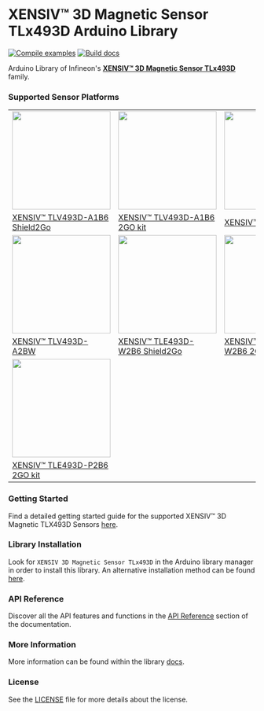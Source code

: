 # XENSIV™ 3D Magnetic Sensor TLx493D Arduino Library

[![Compile examples](https://github.com/Infineon/arduino-xensiv-3d-magnetic-sensor-tlx493d/actions/workflows/compile_examples.yml/badge.svg)](https://github.com/Infineon/arduino-xensiv-3d-magnetic-sensor-tlx493d/actions/workflows/compile_examples.yml)  [![Build docs](https://github.com/Infineon/arduino-xensiv-3d-magnetic-sensor-tlx493d/actions/workflows/build_docs.yml/badge.svg?branch=devops%2Fadd-build-checks)](https://github.com/Infineon/arduino-xensiv-3d-magnetic-sensor-tlx493d/actions/workflows/build_docs.yml)

Arduino Library of Infineon's [**XENSIV™ 3D Magnetic Sensor TLx493D**](https://www.infineon.com/cms/en/product/sensor/magnetic-sensors/magnetic-position-sensors/3d-magnetics/) family.

### Supported Sensor Platforms

<table>
    <tr>
        <td><img src="docs/img/TLV493D_A1B6_2GO.jpg" width=200></td>
        <td><img src="docs/img/TLV493D_A1B6_MS2GO.png" width=200></td>
        <td><img src="docs/img/TLE493D_A2B6.jpg" width=200></td>
        <td><img src="docs/img/TLE493D_A2B6.jpg" width=200></td>
    </tr>
    <tr>
        <td style="test-align : center"><a href="https://www.infineon.com/cms/en/product/evaluation-boards/s2go_3d-sense_tlv493d/">XENSIV™ TLV493D-A1B6 Shield2Go</a></td>
        <td style="test-align : center"><a href="https://www.infineon.com/cms/en/product/evaluation-boards/tlv493d-a1b6-ms2go/">XENSIV™ TLV493D-A1B6 2GO kit</a></td>
        <td style="test-align : center"><a href="https://www.infineon.com/cms/en/product/sensor/magnetic-sensors/magnetic-position-sensors/3d-magnetics/tle493d-a2b6/">XENSIV™ TLE493D-A2B6</a></td>
        <td style="test-align : center"><a href="https://www.infineon.com/cms/en/product/sensor/magnetic-sensors/magnetic-position-sensors/3d-magnetics/tli493d-a2b6/">XENSIV™ TLI493D-A2B6</a></td>
    </tr>
    <tr>
        <td><img src="docs/img/TLV493D_A2BW.jpg" width=200></td>
        <td><img src="docs/img/TLE493D_W2B6_2GO.jpg" width=200></td>
        <td><img src="docs/img/TLV493D_A1B6_MS2GO.png" width=200></td>
        <td><img src="docs/img/TLI493D_W2BW_2GO.jpg" width=200></td>
    </tr>
    <tr>
        <td style="test-align : center"><a href="https://www.infineon.com/cms/en/product/sensor/magnetic-sensors/magnetic-position-sensors/3d-magnetics/tlv493d-a2bw/">XENSIV™ TLV493D-A2BW</a></td>
        <td style="test-align : center"><a href="https://www.infineon.com/cms/en/product/evaluation-boards/s2go_3d_tle493dw2b6-a0/">XENSIV™ TLE493D-W2B6 Shield2Go</a></td>
        <td style="test-align : center"><a href="https://www.infineon.com/cms/en/product/evaluation-boards/tle493d-w2b6-ms2go/">XENSIV™ TLE493D-W2B6 2GO kit</a></td>
        <td style="test-align : center"><a href="">XENSIV™ TLI493D-W2BW Shield2Go</a></td>
    </tr>
    <tr>
        <td><img src="docs/img/TLV493D_A1B6_MS2GO.png" width=200></td>
    </tr>
    <tr>
        <td style="test-align : center"><a href="">XENSIV™ TLE493D-P2B6 2GO kit</a></td>
    </tr>
</table>

### Getting Started

Find a detailed getting started guide for the supported XENSIV™ 3D Magnetic TLX493D Sensors [here](https://arduino-xensiv-3d-magnetic-sensor-tlx493d.readthedocs.io/en/latest/quickstart-guide.html).

### Library Installation

Look for `XENSIV 3D Magnetic Sensor TLx493D` in the Arduino library manager in order to install this library. An alternative installation method can be found [here](https://arduino-xensiv-3d-magnetic-sensor-tlx493d.readthedocs.io/en/latest/lib-install.html).

### API Reference

Discover all the API features and functions in the [API Reference](https://arduino-xensiv-3d-magnetic-sensor-tlx493d.readthedocs.io/en/latest/api-ref.html) section of the documentation.

### More Information

More information can be found within the library [docs](https://arduino-xensiv-3d-magnetic-sensor-tlx493d.readthedocs.io/en/latest/index.html).

### License

See the [LICENSE](LICENSE.md) file for more details about the license.
